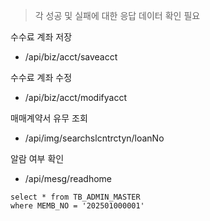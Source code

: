 > 각 성공 및 실패에 대한 응답 데이터 확인 필요

수수료 계좌 저장
- /api/biz/acct/saveacct

수수료 계좌 수정
- /api/biz/acct/modifyacct

매매계약서 유무 조회
- /api/img/searchslcntrctyn/loanNo

알람 여부 확인
- /api/mesg/readhome

```script
select * from TB_ADMIN_MASTER
where MEMB_NO = '202501000001'
```